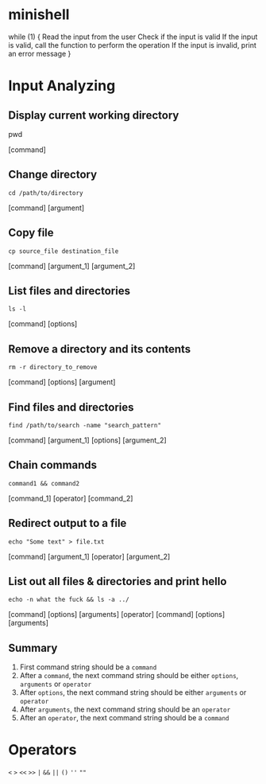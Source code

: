 # minishell
while (1)
{
	Read the input from the user
	Check if the input is valid
	If the input is valid, call the function to perform the operation
	If the input is invalid, print an error message
}

# Input Analyzing
## Display current working directory
pwd

[command]

## Change directory
`cd /path/to/directory`

[command] [argument]

## Copy file
`cp source_file destination_file`

[command] [argument_1] [argument_2]

## List files and directories
`ls -l`

[command] [options]

## Remove a directory and its contents
`rm -r directory_to_remove`

[command] [options] [argument]

## Find files and directories
`find /path/to/search -name "search_pattern"`

[command] [argument_1] [options] [argument_2]

## Chain commands
`command1 && command2`

[command_1] [operator] [command_2]

## Redirect output to a file
`echo "Some text" > file.txt`

[command] [argument_1] [operator] [argument_2]

## List out all files & directories and print hello
`echo -n what the fuck && ls -a ../`

[command] [options] [arguments] [operator] [command] [options] [arguments]

## Summary
1. First command string should be a `command`
2. After a `command`, the next command string should be either `options`, `arguments` or `operator`
3. After `options`, the next command string should be either `arguments` or `operator`
4. After `arguments`, the next command string should be an `operator`
5. After an `operator`, the next command string should be a `command`

# Operators
`<`
`>`
`<<`
`>>`
`|`
`&&`
`||`
`()`
`''`
`""`